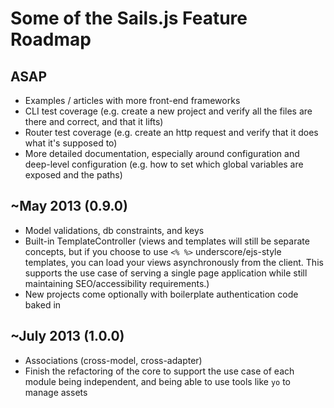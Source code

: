 
# Some of the Sails.js Feature Roadmap

## ASAP
+ Examples / articles with more front-end frameworks
+ CLI test coverage (e.g. create a new project and verify all the files are there and correct, and that it lifts)
+ Router test coverage (e.g. create an http request and verify that it does what it's supposed to)
+ More detailed documentation, especially around configuration and deep-level configuration (e.g. how to set which global variables are exposed and the paths)

## ~May 2013  (0.9.0)
+ Model validations, db constraints, and keys
+ Built-in TemplateController (views and templates will still be separate concepts, but if you choose to use `<% %>` underscore/ejs-style templates, you can load your views asynchronously from the client.  This supports the use case of serving a single page application while still maintaining SEO/accessibility requirements.)
+ New projects come optionally with boilerplate authentication code baked in

## ~July 2013 (1.0.0)
+ Associations (cross-model, cross-adapter)
+ Finish the refactoring of the core to support the use case of each module being independent, and being able to use tools like `yo` to manage assets
